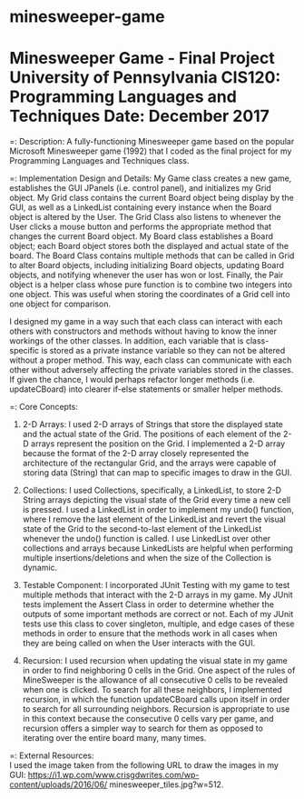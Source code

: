# minesweeper-game
Minesweeper Game - Final Project
University of Pennsylvania CIS120: Programming Languages and Techniques
Date: December 2017
========================================================================

=: Description:
  A fully-functioning Minesweeper game based on the popular Microsoft Minesweeper game (1992) 
  that I coded as the final project for my Programming Languages and Techniques class.

=: Implementation Design and Details:
  My Game class creates a new game, establishes the GUI JPanels (i.e. control panel), and
  initializes my Grid object. My Grid class contains the current Board object being display
  by the GUI, as well as a LinkedList containing every instance when the Board object is altered
  by the User. The Grid Class also listens to whenever the User clicks a mouse button and performs
  the appropriate method that changes the current Board object. My Board class establishes a Board
  object; each Board object stores both the displayed and actual state of the board. The Board
  Class contains multiple methods that can be called in Grid to alter Board objects, including
  initializing Board objects, updating Board objects, and notifying whenever the user has won
  or lost. Finally, the Pair object is a helper class whose pure function is to combine two
  integers into one object. This was useful when storing the coordinates of a Grid cell into one
  object for comparison.

  I designed my game in a way such that each class can interact with each others with constructors 
  and methods without having to know the inner workings of the other classes. In addition, each 
  variable that is class-specific is stored as a private instance variable so they can not be 
  altered without a proper method. This way, each class can communicate with each other without 
  adversely affecting the private variables stored in the classes. If given the chance, I would 
  perhaps refactor longer methods (i.e. updateCBoard) into clearer if-else statements or smaller
  helper methods.

=: Core Concepts:
  1. 2-D Arrays: I used 2-D arrays of Strings that store the displayed state and the 
  	 actual state of the Grid. The positions of each element of the 2-D arrays represent 
  	 the position on the Grid. I implemented a 2-D array because the format of the 2-D array 
  	 closely represented the architecture of the rectangular Grid, and the arrays were capable 
  	 of storing data (String) that can map to specific images to draw in the GUI.

  2. Collections: I used Collections, specifically, a LinkedList, to store 2-D String arrays 
  	 depicting the visual state of the Grid every time a new cell is pressed. I used a LinkedList 
  	 in order to implement my undo() function, where I remove the last element of the LinkedList 
  	 and revert the visual state of the Grid to the second-to-last element of the LinkedList 
  	 whenever the undo() function is called. I use LinkedList over other collections and arrays 
  	 because LinkedLists are helpful when performing multiple insertions/deletions and when the 
  	 size of the Collection is dynamic.

  3. Testable Component: I incorporated JUnit Testing with my game to test multiple methods 
     that interact with the 2-D arrays in my game. My JUnit tests implement the Assert 
     Class in order to determine whether the outputs of some important methods are correct or not. 
     Each of my JUnit tests use this class to cover singleton, multiple, and edge cases of these 
     methods in order to ensure that the methods work in all cases when they are being called on 
     when the User interacts with the GUI.

  4. Recursion: I used recursion when updating the visual state in my game in order to find 
     neighboring 0 cells in the Grid. One aspect of the rules of MineSweeper is the allowance of 
     all consecutive 0 cells to be revealed when one is clicked. To search for all these neighbors, 
     I implemented recursion, in which the function updateCBoard calls upon itself in order to 
     search for all surrounding neighbors. Recursion is appropriate to use in this context because 
     the consecutive 0 cells vary per game, and recursion offers a simpler way to search for them 
     as opposed to iterating over the entire board many, many times.

=: External Resources:  
  I used the image taken from the following URL to draw the images in my GUI: 
  https://i1.wp.com/www.crisgdwrites.com/wp-content/uploads/2016/06/
  minesweeper_tiles.jpg?w=512.
  
  
